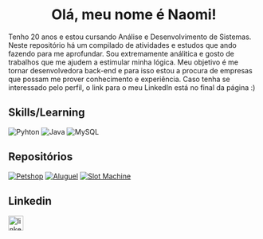 <h1 align="center">Olá, meu nome é Naomi!</h1>

Tenho 20 anos e estou cursando Análise e Desenvolvimento de Sistemas. Neste repositório há um compilado de atividades e estudos que ando fazendo para me aprofundar.
Sou extremamente análitica e gosto de trabalhos que me ajudem a estimular minha lógica. Meu objetivo é me tornar desenvolvedora back-end e para isso estou a procura de empresas que possam me prover conhecimento e experiência. 
Caso tenha se interessado pelo perfil, o link para o meu LinkedIn está no final da página :)



## Skills/Learning
![Pyhton](https://img.shields.io/badge/Python-14354C?style=for-the-badge&logo=python&logoColor=white)
![Java](https://img.shields.io/badge/Java-ED8B00?style=for-the-badge&logo=openjdk&logoColor=white)
![MySQL](https://img.shields.io/badge/MySQL-00000F?style=for-the-badge&logo=mysql&logoColor=white)

## Repositórios
[![Petshop](https://github-readme-stats.vercel.app/api/pin/?username=nao-mii&repo=petshop&theme=dark)](https://github.com/nao-mii/petshop)
[![Aluguel](https://github-readme-stats.vercel.app/api/pin/?username=nao-mii&repo=petshop&theme=dark)](https://github.com/nao-mii/aluguel)
[![Slot Machine](https://github-readme-stats.vercel.app/api/pin/?username=nao-mii&repo=petshop&theme=dark)](https://github.com/nao-mii/Slot-Machine-Game)

## Linkedin

[<img src= 'https://img.shields.io/badge/LinkedIn-0077B5?style=for-the-badge&logo=linkedin&logoColor=white' alt='linkedin' height='30'>](https://www.linkedin.com/in/naomi-r-a08086194/)
